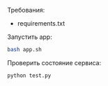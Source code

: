Требования:

- requirements.txt

Запустить app:

```bash
bash app.sh
```

Проверить состояние сервиса:

```bash
python test.py
```
